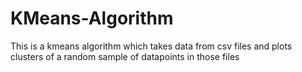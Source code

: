 # KMeans-Algorithm

This is a kmeans algorithm which takes data from csv files and plots clusters of a random sample of datapoints in those files
